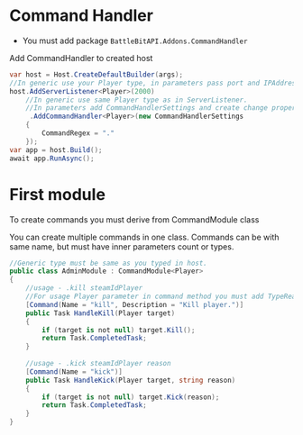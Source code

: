 ﻿# Command Handler
- You must add package `BattleBitAPI.Addons.CommandHandler`

Add CommandHandler to created host
```csharp
var host = Host.CreateDefaultBuilder(args);
//In generic use your Player type, in parameters pass port and IPAddress.
host.AddServerListener<Player>(2000)
    //In generic use same Player type as in ServerListener.
    //In parameters add CommandHandlerSettings and create change properties if you want.
     .AddCommandHandler<Player>(new CommandHandlerSettings
    {
        CommandRegex = "."
    });
var app = host.Build();
await app.RunAsync();
```

# First module

To create commands you must derive from CommandModule class

You can create multiple commands in one class. 
Commands can be with same name, but must have inner parameters count or types.

```csharp
//Generic type must be same as you typed in host.
public class AdminModule : CommandModule<Player>
{
    //usage - .kill steamIdPlayer
    //For usage Player parameter in command method you must add TypeReaders
    [Command(Name = "kill", Description = "Kill player.")]
    public Task HandleKill(Player target)
    {
        if (target is not null) target.Kill();
        return Task.CompletedTask;
    }
    
    //usage - .kick steamIdPlayer reason
    [Command(Name = "kick")]
    public Task HandleKick(Player target, string reason)
    {
        if (target is not null) target.Kick(reason);
        return Task.CompletedTask;
    }
}
```
